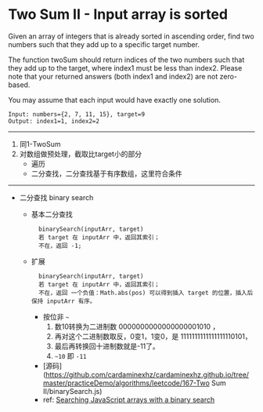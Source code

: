 # Two Sum II - Input array is sorted

Given an array of integers that is already sorted in ascending order, find two numbers such that they add up to a specific target number.

The function twoSum should return indices of the two numbers such that they add up to the target, where index1 must be less than index2. Please note that your returned answers (both index1 and index2) are not zero-based.

You may assume that each input would have exactly one solution.

    Input: numbers={2, 7, 11, 15}, target=9
    Output: index1=1, index2=2
    
*** 

1. 同1-TwoSum
2. 对数组做预处理，截取比target小的部分
    + 遍历
    + 二分查找，二分查找基于有序数组，这里符合条件

***

* 二分查找 binary search
    + 基本二分查找
    
            binarySearch(inputArr, target)
            若 target 在 inputArr 中，返回其索引；
            不在，返回 -1;
    + 扩展
    
            binarySearch(inputArr, target)
            若 target 在 inputArr 中，返回其索引；
            不在，返回 一个负值：Math.abs(pos) 可以得到插入 target 的位置，插入后保持 inputArr 有序。
        - 按位非 `~`
            1. 数10转换为二进制数 0000000000000000001010 ，
            2. 再对这个二进制数取反，0变1，1变0，是 1111111111111111110101，
            3. 最后再转换回十进制数就是-11了。
            4. `~10` 即 `-11`
        - [源码](https://github.com/cardaminexhz/cardaminexhz.github.io/tree/master/practiceDemo/algorithms/leetcode/167-Two Sum II/binarySearch.js)
        - ref: [Searching JavaScript arrays with a binary search](http://oli.me.uk/2013/06/08/searching-javascript-arrays-with-a-binary-search/)
